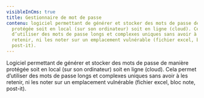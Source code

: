 ```yaml
---
visibleInCms: true
title: Gestionnaire de mot de passe
contenu: logiciel permettant de générer et stocker des mots de passe de manière
  protégée soit en local (sur son ordinateur) soit en ligne (cloud). Cela permet
  d’utiliser des mots de passe longs et complexes uniques sans avoir à les
  retenir, ni les noter sur un emplacement vulnérable (fichier excel, bloc note,
  post-it).
---
```

<!--StartFragment-->

Logiciel permettant de générer et stocker des mots de passe de manière protégée soit en local (sur son ordinateur) soit en ligne (cloud). Cela permet d’utiliser des mots de passe longs et complexes uniques sans avoir à les retenir, ni les noter sur un emplacement vulnérable (fichier excel, bloc note, post-it).

<!--EndFragment-->